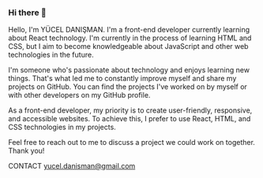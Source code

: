 ### Hi there 👋

Hello, I'm YÜCEL DANIŞMAN. I'm a front-end developer currently learning about React technology. I'm currently in the process of learning HTML and CSS, but I aim to become knowledgeable about JavaScript and other web technologies in the future.

I'm someone who's passionate about technology and enjoys learning new things. That's what led me to constantly improve myself and share my projects on GitHub. You can find the projects I've worked on by myself or with other developers on my GitHub profile.

As a front-end developer, my priority is to create user-friendly, responsive, and accessible websites. To achieve this, I prefer to use React, HTML, and CSS technologies in my projects.

Feel free to reach out to me to discuss a project we could work on together. Thank you!

CONTACT yucel.danisman@gmail.com
